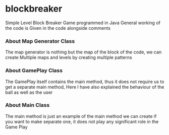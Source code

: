 # blockbreaker
Simple Level Block Breaker Game programmed in Java
General working of the code is Given in the code alongside comments
### About Map Generator Class
The map generator is nothing but the map of the block of the code, we can create Multiple maps and levels by creating multiple patterns 

### About GamePlay Class
The GamePlay itself contains the main method, thus it does not require us to get a separate main method, Here I have also explained the behaviour of the ball as well as the user

### About Main Class
The main method is just an example of the main method we can create if you want to make separate one, it does not play any significant role in the Game Play
